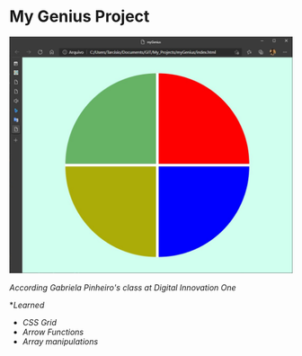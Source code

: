 # My Genius Project

![](preview.jpg)

_According Gabriela Pinheiro's class at Digital Innovation One_  

*_Learned_
  * _CSS Grid_  
  * _Arrow Functions_  
  * _Array manipulations_
